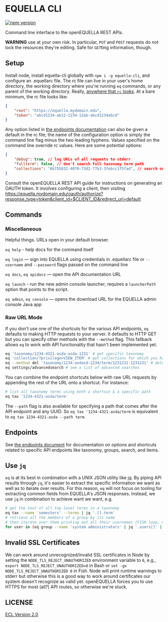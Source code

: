 # EQUELLA CLI

[![npm version](https://badge.fury.io/js/equella-cli.svg)](https://badge.fury.io/js/equella-cli)

Command line interface to the openEQUELLA REST APIs.

**WARNING** use at your own risk. In particular, `PUT` and `POST` requests do not lock the resources they're editing. Safe for `GET`ting information, though.

## Setup

Install node, install equella-cli globally with `npm i -g equella-cli`, and configure an .equellarc file. The rc file can live in your user's home directory, the working directory where you're running `eq` commands, or any parent of the working directory. Really, [anywhere that `rc` looks](https://github.com/dominictarr/rc#standards). At a bare minimum, the rc file looks like:

```json
{
    "root": "https://equella.mydomain.edu",
    "token": "abcd1234-ab12-1234-12ab-abcd1234abcd"
}
```

Any option listed in [the endpoints documentation](endpoints.md) can also be given a default in the rc file; the name of the configuration option is simply the command line flag minus the two leading hyphens. Values specified on the command line override rc values. Here are some potential options:

```json
{
    "debug": true, // log URLs of all requests to stderr
    "fullterm": false, // don't search full taxonomy term path
    "collections": "6b755832-4070-73d2-77b3-3febcc1f5fad", // search only this collection
}
```

Consult the openEQUELLA REST API guide for instructions on generating an OAUTH token. It involves configuring a client, then visiting https://equella.mydomain.edu/oauth/authorize?response_type=token&client_id=$CLIENT_ID&redirect_uri=default

## Commands

### Miscellaneous

Helpful things. URLs open in your default browser.

`eq help` - help docs for the command itself

`eq login` — sign into EQUELLA using credentials in .equellarc file or `--username` and `--password` flags passed on the command line

`eq docs`, `eq apidocs` — open the API documentation URL

`eq launch` - run the new admin console launcher, requires a `launcherPath` option that points to the script.

`eq admin`, `eq console` — opens the download URL for the EQUELLA admin console Java app

### Raw URL Mode

If you don't use one of the shortcuts for the various API endpoints, `eq` defaults to making HTTP requests to your server. It defaults to HTTP GET but you can specify other methods with the `--method` flag. This fallback allows `eq` to work with API functionality that hasn't been implemented yet.

```sh
eq 'taxonomy/1234-4321-asda-asda-1231' # get specific taxonomy
eq 'collection/?privilege=VIEW_ITEM' # get collections for which you have VIEW_ITEM privilege
eq --method del 'taxonomy/1234-asdasd-1234/term/1231231-1231231' # delete a term
eq settings/advancedsearch # see a list of advanced searches
```

You can combine the endpoint shortcuts below with raw URL requests by appending the rest of the URL onto a shortcut. For instance:

```sh
# list all taxonomy terms using both a shortcut & a specific path
eq tax '1234-4321-asda/term'
```

The `--path` flag is also available for specifying a path that comes after the API endpoint and any UUID. So `eq tax '1234-4321-asda/term` is equivalent to `eq tax 1234-4321-asda --path term`.

## Endpoints

See [the endpoints document](endpoints.md) for documentation on options and shortcuts related to specific API endpoints like taxonomy, groups, search, and items.

## Use `jq`

`eq` is at its best in combination with a UNIX JSON utility like [jq](https://stedolan.github.io/jq/). By piping API results through `jq`, it's easier to extract the specific information we want as well as to iterate over results. For this reason, `eq` will not focus on tooling for extracting common fields from EQUELLA's JSON responses. Instead, we use `jq` in combination to achieve want we want, e.g.

```sh
# get the text of all top-level terms in a taxonomy
eq tax --name 'semesters' --terms | jq '.[].term'
# retrieve all the members of a group by its name
# then iterate over them printing out all their usernames (FISH loop, not BASH)
for user in (eq group --name 'system administrators' | jq '.users[]' | tr -d '"'); eq user $user | jq '.username'; end
```

## Invalid SSL Certificates

We can work around unrecognized/invalid SSL certificates in Node by setting the `NODE_TLS_REJECT_UNAUTHORIZED` environment variable to `0`, e.g., `export NODE_TLS_REJECT_UNAUTHORIZED=0` in Bash or `set -gx NODE_TLS_REJECT_UNAUTHORIZED 0` in Fish. Node will print runtime warnings to stderr but otherwise this is a good way to work around certificates our system doesn't recognize as valid yet. openEQUELLA forces you to use HTTPS for most (all?) API routes, so otherwise we're stuck.

## LICENSE

[ECL Version 2.0](https://opensource.org/licenses/ECL-2.0)
